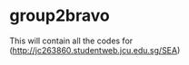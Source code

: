 group2bravo
===========
This will contain all the codes for (http://jc263860.studentweb.jcu.edu.sg/SEA)
